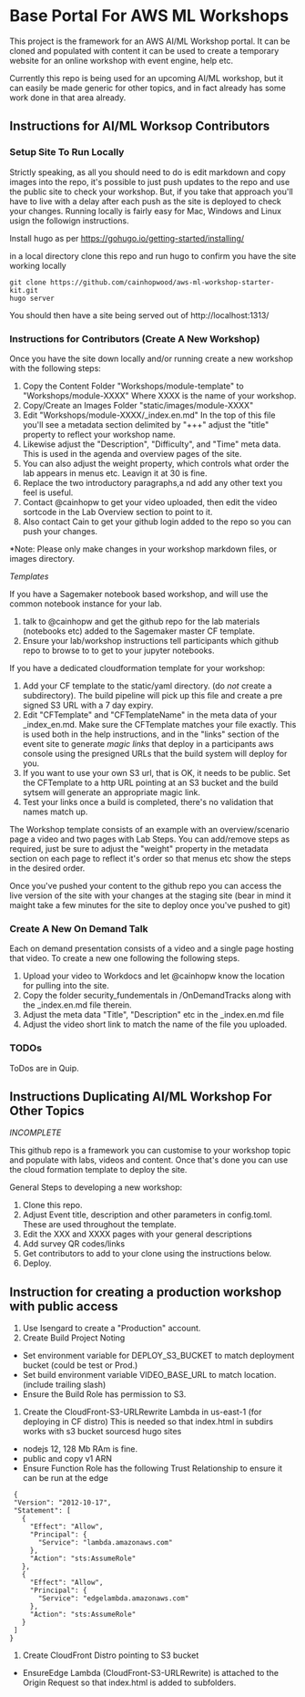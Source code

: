 # Base Portal For AWS ML Workshops

This project is the framework for an AWS AI/ML Workshop portal. It can be cloned and populated with content it can be used to create a temporary website for an online workshop with event engine, help etc.

Currently this repo is being used for an upcoming AI/ML workshop, but it can easily be made generic for other topics, and in fact already has some work done in that area already.

## Instructions for AI/ML Worksop Contributors

### Setup Site To Run Locally

Strictly speaking, as all you should need to do is edit markdown and copy images into the repo, it's possible to just push updates to the repo and use the public site to check your workshop. But, if you take that approach you'll have to live with a delay after each push as the site is deployed to check your changes. Running locally is fairly easy for Mac, Windows and Linux usign the followign instructions.
  
Install hugo as per https://gohugo.io/getting-started/installing/

in a local directory clone this repo and run hugo to confirm you have the site working locally
```
git clone https://github.com/cainhopwood/aws-ml-workshop-starter-kit.git
hugo server
```

You should then have a site being served out of http://localhost:1313/

### Instructions for Contributors (Create A New Workshop)

Once you have the site down locally and/or running create a new workshop with the following steps:

1. Copy the Content Folder "Workshops/module-template" to "Workshops/module-XXXX" Where XXXX is the name of your workshop.
1. Copy/Create an Images Folder "static/images/module-XXXX" 
1. Edit "Workshops/module-XXXX/_index.en.md" In the top of this file you'll see a metadata section delimited by "+++" adjust the "title" property to reflect your workshop name.
1. Likewise adjust the "Description", "Difficulty", and "Time" meta data. This is used in the agenda and overview pages of the site.
1. You can also adjust the weight property, which controls what order the lab appears in menus etc. Leavign it at 30 is fine. 
1. Replace the two introductory paragraphs,a nd add any other text you feel is useful.
1. Contact @cainhopw to get your video uploaded, then edit the video sortcode in the Lab Overview section to point to it.
1. Also contact Cain to get your github login added to the repo so you can push your changes. 

*Note: Please only make changes in your workshop markdown files, or images directory. 


*Templates*

If you have a Sagemaker notebook based workshop, and will use the common notebook instance for your lab.

1. talk to @cainhopw and get the github repo for the lab materials (notebooks etc) added to the Sagemaker master CF template.
1. Ensure your lab/workshop instructions tell participants which github repo to browse to to get to your jupyter notebooks.

If you have a dedicated cloudformation template for your workshop:
1. Add your CF template to the static/yaml directory. (do *not* create a subdirectory). The build pipeline will pick up this file and create a pre signed S3 URL with a 7 day expiry. 
1. Edit "CFTemplate" and "CFTemplateName" in the meta data of your _index_en.md. Make sure the CFTemplate matches your file exactly. This is used both in the help instructions, and in the "links" section of the event site to generate *magic links* that deploy in a participants aws console using the presigned URLs that the build system will deploy for you.
1. If you want to use your own S3 url, that is OK, it needs to be public. Set the CFTemplate to a http URL pointing at an S3 bucket and the build sytsem will generate an appropriate magic link.
1. Test your links once a build is completed, there's no validation that names match up.

The Workshop template consists of an example with an overview/scenario page a video and two pages with Lab Steps. You can add/remove steps as required, just be sure to adjust the "weight" property in the metadata section on each page to reflect it's order so that menus etc show the steps in the desired order.

Once you've pushed your content to the github repo you can access the live version of the site with your changes at the staging site (bear in mind it maight take a few minutes for the site to deploy once you've pushed to git)


### Create A New On Demand Talk

Each on demand presentation consists of a video and a single page hosting that video. To create a new one following the following steps.

1. Upload your video to Workdocs and let @cainhopw know the location for pulling into the site.
1. Copy the folder security_fundementals in /OnDemandTracks along with the _index.en.md file therein.
1. Adjust the meta data "Title", "Description" etc in the _index.en.md file
1. Adjust the video short link to match the name of the file you uploaded. 

### TODOs

ToDos are in Quip. 

## Instructions Duplicating AI/ML Workshop For Other Topics

*INCOMPLETE* 

This github repo is a framework you can customise to your workshop topic and populate with labs, videos and content. Once that's done you can use the cloud formation template to deploy the site. 

General Steps to developing a new workshop:

1. Clone this repo.
1. Adjust Event title, description and other parameters in config.toml. These are used throughout the template.
1. Edit the XXX and XXXX pages with your general descriptions
1. Add survey QR codes/links
1. Get contributors to add to your clone using the instructions below.
1. Deploy.

## Instruction for creating a production workshop with public access

1. Use Isengard to create a "Production" account.
1. Create Build Project Noting
  - Set environment variable for DEPLOY_S3_BUCKET to match deployment bucket (could be test or Prod.)
  - Set build environment variable VIDEO_BASE_URL to match location. (include trailing slash)
  - Ensure the Build Role has permission to S3.
1. Create the CloudFront-S3-URLRewrite Lambda in us-east-1 (for deploying in CF distro) This is needed so that index.html in subdirs works with s3 bucket sourcesd hugo sites
  - nodejs 12, 128 Mb RAm is fine.
  - public and copy v1 ARN
  - Ensure Function Role has the following Trust Relationship to ensure it can be run at the edge
 ```
  {
  "Version": "2012-10-17",
  "Statement": [
    {
      "Effect": "Allow",
      "Principal": {
        "Service": "lambda.amazonaws.com"
      },
      "Action": "sts:AssumeRole"
    },
    {
      "Effect": "Allow",
      "Principal": {
        "Service": "edgelambda.amazonaws.com"
      },
      "Action": "sts:AssumeRole"
    }
  ]
}
```
1. Create CloudFront Distro pointing to S3 bucket
  - EnsureEdge Lambda (CloudFront-S3-URLRewrite) is attached to the Origin Request so that index.html is added to subfolders.